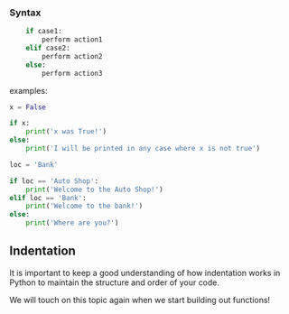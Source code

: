 ### Syntax

```python
    if case1:
        perform action1
    elif case2:
        perform action2
    else: 
        perform action3
```


examples:

```python
x = False

if x:
    print('x was True!')
else:
    print('I will be printed in any case where x is not true')
```


```python
loc = 'Bank'

if loc == 'Auto Shop':
    print('Welcome to the Auto Shop!')
elif loc == 'Bank':
    print('Welcome to the bank!')
else:
    print('Where are you?')
```


## Indentation

  
It is important to keep a good understanding of how indentation works in Python to maintain the structure and order of your code. 

We will touch on this topic again when we start building out functions!


